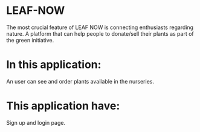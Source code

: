 # LEAF-NOW
The most crucial feature of LEAF NOW is connecting enthusiasts regarding nature. A platform that can help people to donate/sell their plants as part of the green initiative.

# In this application:
An user can see and order plants available in the nurseries.

# This application have:
Sign up and login page.

